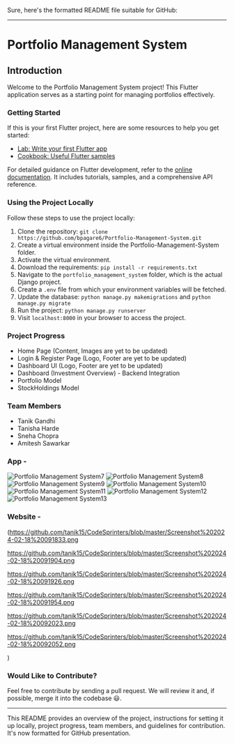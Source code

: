 Sure, here's the formatted README file suitable for GitHub:

---

# Portfolio Management System

## Introduction

Welcome to the Portfolio Management System project! This Flutter application serves as a starting point for managing portfolios effectively.

### Getting Started

If this is your first Flutter project, here are some resources to help you get started:

- [Lab: Write your first Flutter app](https://docs.flutter.dev/get-started/codelab)
- [Cookbook: Useful Flutter samples](https://docs.flutter.dev/cookbook)

For detailed guidance on Flutter development, refer to the [online documentation](https://docs.flutter.dev/). It includes tutorials, samples, and a comprehensive API reference.

### Using the Project Locally

Follow these steps to use the project locally:

1. Clone the repository: `git clone https://github.com/bpagare6/Portfolio-Management-System.git`
2. Create a virtual environment inside the Portfolio-Management-System folder.
3. Activate the virtual environment.
4. Download the requirements: `pip install -r requirements.txt`
5. Navigate to the `portfolio_management_system` folder, which is the actual Django project.
6. Create a `.env` file from which your environment variables will be fetched.
7. Update the database: `python manage.py makemigrations` and `python manage.py migrate`
8. Run the project: `python manage.py runserver`
9. Visit `localhost:8000` in your browser to access the project.

### Project Progress

- Home Page (Content, Images are yet to be updated)
- Login & Register Page (Logo, Footer are yet to be updated)
- Dashboard UI (Logo, Footer are yet to be updated)
- Dashboard (Investment Overview) - Backend Integration
- Portfolio Model
- StockHoldings Model

### Team Members

- Tanik Gandhi
- Tanisha Harde
- Sneha Chopra
- Amitesh Sawarkar

### App - 

![Portfolio Management System7]([https://example.com/portfolio_logo.png](https://www.imghippo.com/i/4O38H1708228674.png))
![Portfolio Management System8]([https://example.com/portfolio_logo.png](https://www.imghippo.com/i/4O38H1708228674.png))
![Portfolio Management System9]([https://example.com/portfolio_logo.png](https://www.imghippo.com/i/4O38H1708228674.png))
![Portfolio Management System10]([https://example.com/portfolio_logo.png](https://www.imghippo.com/i/4O38H1708228674.png))
![Portfolio Management System11]([https://example.com/portfolio_logo.png](https://www.imghippo.com/i/4O38H1708228674.png))
![Portfolio Management System12]([https://example.com/portfolio_logo.png](https://www.imghippo.com/i/4O38H1708228674.png))
![Portfolio Management System13]([https://example.com/portfolio_logo.png](https://www.imghippo.com/i/4O38H1708228674.png))



### Website - 

(https://github.com/tanik15/CodeSprinters/blob/master/Screenshot%202024-02-18%20091833.png

https://github.com/tanik15/CodeSprinters/blob/master/Screenshot%202024-02-18%20091904.png

https://github.com/tanik15/CodeSprinters/blob/master/Screenshot%202024-02-18%20091926.png

https://github.com/tanik15/CodeSprinters/blob/master/Screenshot%202024-02-18%20091954.png

https://github.com/tanik15/CodeSprinters/blob/master/Screenshot%202024-02-18%20092023.png

https://github.com/tanik15/CodeSprinters/blob/master/Screenshot%202024-02-18%20092052.png

)



### Would Like to Contribute?

Feel free to contribute by sending a pull request. We will review it and, if possible, merge it into the codebase 😃.

---

This README provides an overview of the project, instructions for setting it up locally, project progress, team members, and guidelines for contribution. It's now formatted for GitHub presentation.
